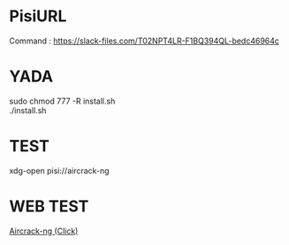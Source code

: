 # PisiURL

Command : https://slack-files.com/T02NPT4LR-F1BQ394QL-bedc46964c

# YADA

sudo chmod 777 -R install.sh <br>
./install.sh<br>

# TEST

xdg-open pisi://aircrack-ng<br>

# WEB TEST<br>

<a href="pisi://aircrack-ng">Aircrack-ng (Click)</a>
